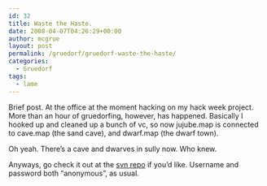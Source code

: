 ```yaml
---
id: 32
title: Waste the Haste.
date: 2008-04-07T04:26:29+00:00
author: mcgrue
layout: post
permalink: /gruedorf/gruedorf-waste-the-haste/
categories:
  - Gruedorf
tags:
  - lame
---
```

Brief post. At the office at the moment hacking on my hack week project. More than an hour of gruedorfing, however, has happened. Basically I hooked up and cleaned up a bunch of vc, so now jujube.map is connected to cave.map (the sand cave), and dwarf.map (the dwarf town).

Oh yeah. There&#8217;s a cave and dwarves in sully now. Who knew.

Anyways, go check it out at the <a href=http://www.verge-rpg.com/svn/sully/trunk/>svn repo</a> if you&#8217;d like. Username and password both &#8220;anonymous&#8221;, as usual.